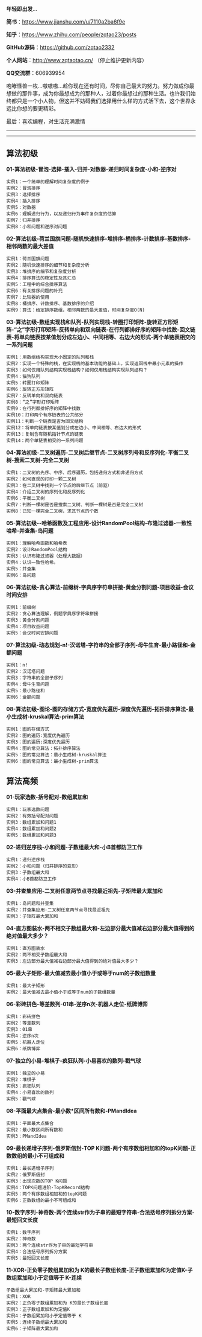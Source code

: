 **年轻即出发**...

**简书**：https://www.jianshu.com/u/7110a2ba6f9e

**知乎**：https://www.zhihu.com/people/zqtao23/posts

**GitHub源码**：https://github.com/zqtao2332

**个人网站**：http://www.zqtaotao.cn/  （停止维护更新内容）

**QQ交流群**：606939954

​	    咆哮怪兽一枚...嗷嗷嗷...趁你现在还有时间，尽你自己最大的努力。努力做成你最想做的那件事，成为你最想成为的那种人，过着你最想过的那种生活。也许我们始终都只是一个小人物，但这并不妨碍我们选择用什么样的方式活下去，这个世界永远比你想的要更精彩。



最后：喜欢编程，对生活充满激情

------

------

## 算法初级

**01-算法初级-冒泡-选择-插入-归并-对数器-递归时间复杂度-小和-逆序对**

```
实例1：一个简单的理解时间复杂度的例子
实例2：冒泡排序
实例3：选择排序
实例4：插入排序
实例5：对数器
实例6：理解递归行为，以及递归行为事件复杂度的估算
实例7：归并排序
实例8：小和问题和逆序对问题
```



**02-算法初级-荷兰国旗问题-随机快速排序-堆排序-桶排序-计数排序-基数排序-相邻两数的最大差值**

```
实例1：荷兰国旗问题
实例2：随机快速排序的细节和复杂度分析
实例3：堆排序的细节和复杂度分析
实例4：排序算法的稳定性及其汇总
实例5：工程中的综合排序算法
实例6：有关排序问题的补充
实例7：比较器的使用
实例8：桶排序、计数排序、基数排序的介绍
实例9：算法：给定排序数组，相邻两数的最大差值，时间复杂度O(N)
```



**03-算法初级-数组实现栈和队列-队列实现栈-转圈打印矩阵-旋转正方形矩阵-“之”字形打印矩阵-反转单向和双向链表-在行列都排好序的矩阵中找数-回文链表-将单向链表按某值划分成左边小、中间相等、右边大的形式-两个单链表相交的一系列问题**

```
实例1：用数组结构实现大小固定的队列和栈
实例2：实现一个特殊的栈，在实现栈的基本功能的基础上，实现返回栈中最小元素的操作
实例3：如何仅用队列结构实现栈结构？如何仅用栈结构实现队列结构？
实例4：猫狗队列
实例5：转圈打印矩阵
实例6：旋转正方形矩阵
实例7：反转单向和双向链表
实例8：“之”字形打印矩阵
实例9：在行列都排好序的矩阵中找数
实例10：打印两个有序链表的公共部分
实例11：判断一个链表是否为回文结构
实例12：将单向链表按某值划分成左边小、中间相等、右边大的形式
实例13：复制含有随机指针节点的链表
实例14：两个单链表相交的一系列问题
```



**04-算法初级-二叉树遍历-二叉树后继节点-二叉树序列号和反序列化-平衡二叉树-搜索二叉树-完全二叉树**

```
实例1：二叉树的先序、中序、后序遍历，包括递归方式和非递归方式
实例2：如何直观的打印一颗二叉树
实例3：在二叉树中找到一个节点的后继节点（前驱）
实例4：介绍二叉树的序列化和反序列化
实例6：平衡二叉树
实例7：判断一棵树是否是搜索二叉树、判断一棵树是否是完全二叉树
实例8：已知一棵完全二叉树，求其节点的个数
```



**05-算法初级--哈希函数及工程应用-设计RandomPool结构-布隆过滤器-一致性哈希-并查集-岛问题**

```
实例1：理解哈希函数和哈希表
实例2：设计RandomPool结构
实例3：认识布隆过滤器（处理大数据）
实例4：认识一致性哈希。
实例5：并查集
实例6：岛问题
```



**06-算法初级-贪心算法-前缀树-字典序字符串拼接-黄金分割问题-项目收益-会议时间安排**

```
实例1：前缀树
实例2：贪心算法理解，例题字典序字符串拼接
实例3：黄金分割问题
实例4：项目收益问题
实例5：会议时间安排问题
```



**07-算法初级-动态规划-n!-汉诺塔-字符串的全部子序列-母牛生育-最小路径和-金额问题**

```
实例1：n!
实例2：汉诺塔问题
实例3：字符串的全部子序列
实例4：母牛生育问题
实例5：最小路径和
实例6：金额问题
```



**08-算法初级-图论-图的存储方式-宽度优先遍历-深度优先遍历-拓扑排序算法-最小生成树-kruskal算法-prim算法**

```
实例1：图的存储方式
实例2：图的遍历:宽度优先遍历
实例3：图的遍历:深度优先遍历
实例4：图的常见算法：拓扑排序算法
实例5：图的常见算法：最小生成树-kruskal算法
实例6：图的常见算法：最小生成树-prim算法
```





## 算法高频

**01-玩家选数-括号配对-数组累加和**

```
实例1：玩家选数问题
实例2：有效括号配对问题
实例3：数组累加和问题1
实例4：数组累加和问题2
实例5：数组累加和问题3
```



**02-递归逆序栈-小和问题-子数组最大和-小B首都防卫工作**

```
实例1：递归逆序栈
实例2：小和问题（归并排序的变形）
实例3：子数组最大和
实例4：小B首都防卫工作
```



**03-并查集应用-二叉树任意两节点寻找最近祖先-子矩阵最大累加和**

```
实例1：岛问题和并查集
实例2：并查集应用-二叉树任意两节点寻找最近祖先
实例3：子矩阵最大累加和
```



**04-直方图装水-两不相交子数组最大和-左边部分最大值减右边部分最大值得到的绝对值最大多少？**

```
实例1：直方图装水
实例2：两不相交子数组最大和
实例3：左边部分最大值减右边部分最大值得到的绝对值最大多少？
```



**05-最大子矩形-最大值减去最小值小于或等于num的子数组数量**

```
实例1：最大子矩形
实例2：最大值减去最小值小于或等于num的子数组数量
```



**06-彩砖拼色-等差数列-01串-逆序n次-机器人走位-纸牌博弈**

```
实例1：彩砖拼色
实例2：等差数列
实例3：01串
实例4：逆序n次
实例5：机器人走位
实例6：纸牌博弈
```



**07-独立的小易-堆棋子-疯狂队列-小易喜欢的数列-戳气球**

```
实例1：独立的小易
实例2：堆棋子
实例3：疯狂队列
实例4：小易喜欢的数列
实例5：戳气球
```



**08-平面最大点集合-最小数*区间所有数和-PMandIdea**

```
实例1：平面最大点集合
实例2：最小数区间所有数和
实例3：PMandIdea
```



**09-最长递增子序列-俄罗斯信封-TOP K问题-两个有序数组相加和的topK问题-正数数组的最小不可组成和**

```
实例1：最长递增子序列
实例2：俄罗斯信封
实例3：出现次数的TOP K问题
实例4：TOPK问题进阶-TopKRecord结构
实例5：两个有序数组相加和的topK问题
实例6：正数数组的最小不可组成和
```



**10-数字序列-神奇数-两个连续str作为子串的最短字符串-合法括号序列拆分方案-最短回文长度**

```
实例1：数字序列
实例2：神奇数
实例3：两个连续str作为子串的最短字符串
实例4：合法括号序列拆分方案
实例5：最短回文长度
```



**11-XOR-正负零子数组累加和为 K的最长子数组长度-正子数组累加和为定值K-子数组累加和小于定值等于 K-连续**

```
子数组最大累加和-子矩阵最大累加和
实例1：XOR
实例2：正负零子数组累加和为 K的最长子数组长度
实例3：正子数组累加和为定值K
实例4：子数组累加和小于定值等于 K
实例5：连续子数组最大累加和
实例6：子矩阵最大累加和
```














